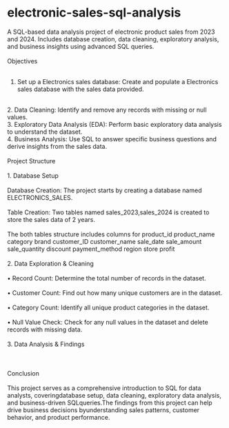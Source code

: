 # electronic-sales-sql-analysis
A SQL-based data analysis project of electronic product sales from 2023 and 2024. Includes database creation, data cleaning, exploratory analysis, and business insights using advanced SQL queries.
<br>
<br>
Objectives
<br>
<br>
1. Set up a Electronics sales database: Create and populate a Electronics sales database with the sales data provided.
<br>
2. Data Cleaning: Identify and remove any records with missing or null values.
<br>
3. Exploratory Data Analysis (EDA): Perform basic exploratory data analysis to understand the dataset.
<br>
4. Business Analysis: Use SQL to answer specific business questions and derive insights from the sales data.
<br>
<br>
Project Structure
<br>
<br>
1. Database Setup
<br>
<br>
Database Creation: The project starts by creating a database named ELECTRONICS_SALES.
<br>
<br>
Table Creation: Two tables named sales_2023,sales_2024 is created to store the sales data of 2 years.
<br>
<br>
The both tables structure includes columns for
product_id
product_name
category
brand
customer_ID
customer_name
sale_date
sale_amount
sale_quantity
discount
payment_method
region
store
profit
<br>
<br>
2. Data Exploration & Cleaning
<br>
<br>
• Record Count: Determine the total number of records in the dataset.
<br>
<br>
• Customer Count: Find out how many unique customers are in the dataset.
<br>
<br>
• Category Count: Identify all unique product categories in the dataset.
<br>
<br>
• Null Value Check: Check for any null values in the dataset and delete records with missing data.
<br>
<br>  
3. Data Analysis & Findings
<br>
<br>

<br>
<br>
Conclusion
<br>
<br>
This project serves as a comprehensive introduction to SQL for data analysts, coveringdatabase setup, data cleaning, exploratory data analysis, and business-driven SQLqueries.The findings from this project can help drive business decisions byunderstanding sales patterns, customer behavior, and product performance.




